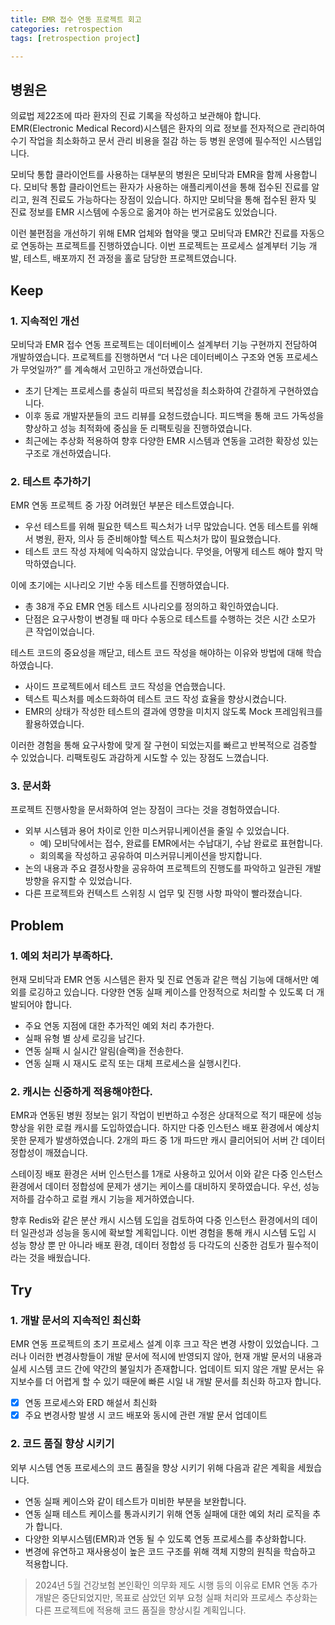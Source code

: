 ```yaml
---
title: EMR 접수 연동 프로젝트 회고
categories: retrospection
tags: [retrospection project]

---
```



## 병원은

의료법 제22조에 따라 환자의 진료 기록을 작성하고 보관해야 합니다. EMR(Electronic Medical Record)시스템은 환자의 의료 정보를 전자적으로 관리하여 수기 작업을 최소화하고 문서 관리 비용을 절감 하는 등 병원 운영에 필수적인 시스템입니다.



모비닥 통합 클라이언트를 사용하는 대부분의 병원은 모비닥과 EMR을 함께 사용합니다. 모비닥 통합 클라이언트는 환자가 사용하는 애플리케이션을 통해 접수된 진료를 알리고, 원격 진료도 가능하다는 장점이 있습니다. 하지만 모비닥을 통해 접수된 환자 및 진료 정보를 EMR 시스템에 수동으로 옮겨야 하는 번거로움도 있었습니다.

이런 불편점을 개선하기 위해 EMR 업체와 협약을 맺고 모비닥과 EMR간 진료를 자동으로 연동하는 프로젝트를 진행하였습니다. 이번 프로젝트는 프로세스 설계부터 기능 개발, 테스트, 배포까지 전 과정을 홀로 담당한 프로젝트였습니다.


## Keep

### 1. 지속적인 개선

모비닥과 EMR 접수 연동 프로젝트는 데이터베이스 설계부터 기능 구현까지 전담하여 개발하였습니다. 프로젝트를 진행하면서 “더 나은 데이터베이스 구조와 연동 프로세스가 무엇일까?” 를 계속해서 고민하고 개선하였습니다.

- 초기 단계는 프로세스를 충실히 따르되 복잡성을 최소화하여 간결하게 구현하였습니다.
- 이후 동료 개발자분들의 코드 리뷰를 요청드렸습니다. 피드백을 통해 코드 가독성을 향상하고 성능 최적화에 중심을 둔 리팩토링을 진행하였습니다.
- 최근에는 추상화 적용하여 향후 다양한 EMR 시스템과 연동을 고려한 확장성 있는 구조로 개선하였습니다.

### 2. 테스트 추가하기

EMR 연동 프로젝트 중 가장 어려웠던 부분은 테스트였습니다.

- 우선 테스트를 위해 필요한 텍스트 픽스처가 너무 많았습니다. 연동 테스트를 위해서 병원, 환자, 의사 등 준비해야할 텍스트 픽스처가 많이 필요했습니다.
- 테스트 코드 작성 자체에 익숙하지 않았습니다. 무엇을, 어떻게 테스트 해야 할지 막막하였습니다.

이에 초기에는 시나리오 기반 수동 테스트를 진행하였습니다.

- 총 38개 주요 EMR 연동 테스트 시나리오를 정의하고 확인하였습니다.
- 단점은 요구사항이 변경될 때 마다 수동으로 테스트를 수행하는 것은 시간 소모가 큰  작업이었습니다.

테스트 코드의 중요성을 깨닫고, 테스트 코드 작성을 해야하는 이유와 방법에 대해 학습하였습니다.

- 사이드 프로젝트에서 테스트 코드 작성을 연습했습니다.
- 텍스트 픽스처를 메소드화하여 테스트 코드 작성 효율을 향상시켰습니다.
- EMR의 상태가 작성한 테스트의 결과에 영향을 미치지 않도록 Mock 프레임워크를 활용하였습니다.

이러한 경험을 통해 요구사항에 맞게 잘 구현이 되었는지를 빠르고 반복적으로 검증할 수 있었습니다. 리팩토링도 과감하게 시도할 수 있는 장점도 느꼈습니다.

### 3. 문서화

프로젝트 진행사항을 문서화하여 얻는 장점이 크다는 것을 경험하였습니다.

- 외부 시스템과 용어 차이로 인한 미스커뮤니케이션을 줄일 수 있었습니다.
  - 예) 모비닥에서는 접수, 완료를 EMR에서는 수납대기, 수납 완료로 표현합니다.
  - 회의록을 작성하고 공유하여 미스커뮤니케이션을 방지합니다.
- 논의 내용과 주요 결정사항을 공유하여 프로젝트의 진행도를 파악하고 일관된 개발 방향을 유지할 수 있었습니다.
- 다른 프로젝트와 컨텍스트 스위칭 시 업무 및 진행 사항 파악이 빨라졌습니다.

## Problem

### 1. 예외 처리가 부족하다.

현재 모비닥과 EMR 연동 시스템은 환자 및 진료 연동과 같은 핵심 기능에 대해서만 예외를 로깅하고 있습니다. 다양한 연동 실패 케이스를 안정적으로 처리할 수 있도록 더 개발되어야 합니다.

- 주요 연동 지점에 대한 추가적인 예외 처리 추가한다.
- 실패 유형 별 상세 로깅을 남긴다.
- 연동 실패 시 실시간 알림(슬랙)을 전송한다.
- 연동 실패 시 재시도 로직 또는 대체 프로세스을 실행시킨다.

### 2. 캐시는 신중하게 적용해야한다.

EMR과 연동된 병원 정보는 읽기 작업이 빈번하고 수정은 상대적으로 적기 때문에 성능 향상을 위한 로컬 캐시를 도입하였습니다. 하지만 다중 인스턴스 배포 환경에서 예상치 못한 문제가 발생하였습니다. 2개의 파드 중 1개 파드만 캐시 클리어되어 서버 간 데이터 정합성이 깨졌습니다.

스테이징 배포 환경은 서버 인스턴스를 1개로 사용하고 있어서 이와 같은 다중 인스턴스 환경에서 데이터 정합성에 문제가 생기는 케이스를 대비하지 못하였습니다. 우선, 성능 저하를 감수하고 로컬 캐시 기능을 제거하였습니다.

향후 Redis와 같은 분산 캐시 시스템 도입을 검토하여 다중 인스턴스 환경에서의 데이터 일관성과 성능을 동시에 확보할 계획입니다. 이번 경험을 통해 캐시 시스템 도입 시 성능 향상 뿐 만 아니라 배포 환경, 데이터 정합성 등 다각도의 신중한 검토가 필수적이라는 것을 배웠습니다.

## Try

### 1. 개발 문서의 지속적인 최신화

EMR 연동 프로젝트의 초기 프로세스 설계 이후 크고 작은 변경 사항이 있었습니다. 그러나 이러한 변경사항들이 개발 문서에 적시에 반영되지 않아, 현재 개발 문서의 내용과 실세 시스템 코드 간에 약간의 불일치가 존재합니다. 업데이트 되지 않은 개발 문서는 유지보수를 더 어렵게 할 수 있기 때문에 빠른 시일 내 개발 문서를 최신화 하고자 합니다.

-[x] 연동 프로세스와 ERD 해설서 최신화
-[x] 주요 변경사항 발생 시 코드 배포와 동시에 관련 개발 문서 업데이트

### 2. 코드 품질 향상 시키기

외부 시스템 연동 프로세스의 코드 품질을 향상 시키기 위해 다음과 같은 계획을 세웠습니다.

- 연동 실패 케이스와 같이 테스트가 미비한 부분을 보완합니다.
- 연동 실패 테스트 케이스를 통과시키기 위해 연동 실패에 대한 예외 처리 로직을 추가 합니다.
- 다양한 외부시스템(EMR)과 연동 될 수 있도록 연동 프로세스를 추상화합니다.
- 변경에 유연하고 재사용성이 높은 코드 구조를 위해 객체 지향의 원칙을 학습하고 적용합니다.

> 2024년 5월 건강보험 본인확인 의무화 제도 시행 등의 이유로 EMR 연동 추가 개발은 중단되었지만, 목표로 삼았던 외부 요청 실패 처리와 프로세스 추상화는 다른 프로젝트에 적용해 코드 품질을 향상시킬 계획입니다.
